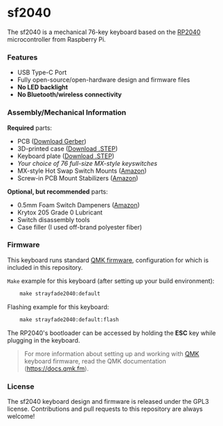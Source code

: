 # sf2040

The sf2040 is a mechanical 76-key keyboard based on the [RP2040](https://datasheets.raspberrypi.com/rp2040/rp2040-datasheet.pdf) microcontroller from Raspberry Pi.

### Features
 - USB Type-C Port
 - Fully open-source/open-hardware design and firmware files
 - **No LED backlight**
 - **No Bluetooth/wireless connectivity**
### Assembly/Mechanical Information
**Required** parts:
 - PCB ([Download Gerber](/pcb/Gerber/Gerber.zip))
 - 3D-printed case ([Download .STEP](/case/Case.step))
 - Keyboard plate ([Download .STEP](/plate/Plate.step))
 - *Your choice of 76 full-size MX-style keyswitches*
 - MX-style Hot Swap Switch Mounts ([Amazon](https://www.amazon.com/gp/product/B0B4W9YMGM))
 - Screw-in PCB Mount Stabilizers ([Amazon](https://www.amazon.com/gp/product/B0CN38CXQ3))

**Optional, but recommended** parts:
 - 0.5mm Foam Switch Dampeners ([Amazon](https://www.amazon.com/gp/product/B0B942VCMV))
 - Krytox 205 Grade 0 Lubricant
 - Switch disassembly tools
 - Case filler (I used off-brand polyester fiber)

### Firmware
This keyboard runs standard [QMK firmware](https://docs.qmk.fm/#/), configuration for which is included in this repository.

`Make` example for this keyboard (after setting up your build environment):
```sh
    make strayfade2040:default
```
Flashing example for this keyboard:
```sh
    make strayfade2040:default:flash
```
The RP2040's bootloader can be accessed by holding the **ESC** key while plugging in the keyboard.

> For more information about setting up and working with [QMK](https://docs.qmk.fm/#/) keyboard firmware, read the QMK documentation (https://docs.qmk.fm).

### License
The sf2040 keyboard design and firmware is released under the GPL3 license. Contributions and pull requests to this repository are always welcome!

